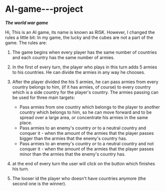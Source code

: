 # AI-game---project
***The world war game***

Hi,
This is an AI game, its name is known as RISK. However, I changed the rules a little bit:
In my game, the lucky and the cubes are not a part of the game. The rules are:

1. The game begins when every player has the same number of countries and each country has the same number of armies.

2. In the first of every turn, the player who plays in this turn adds 5 armies to his countries. He can divide the armies in any way he chooses.

3. After the player divided the his 5 armies, he can pass armies from every country belongs to him, (if it has armies, of course) to every country which is a side country for the player's country. The armies passing can be used for three main targets:
    - Pass armies from one country which belongs to the player to another country
which belongs to him, so he can move forward and to be spread over a large area, *or* concentrate his armies in the same place.
    - Pass armies to an enemy's country *or* to a neutral country and conquer it - when the amount of the armies that the player passes bigger than the armies that the enemy's country has.
    - Pass armies to an enemy's country *or* to a neutral country and not conquer it - when the amount of the armies that the player passes minor than the armies that the enemy's country has.

4. at the end of every turn the user will click on the button which finishes his turn.

5. The looser id the player who doesn't have countries anymore (the second one is the winner).
